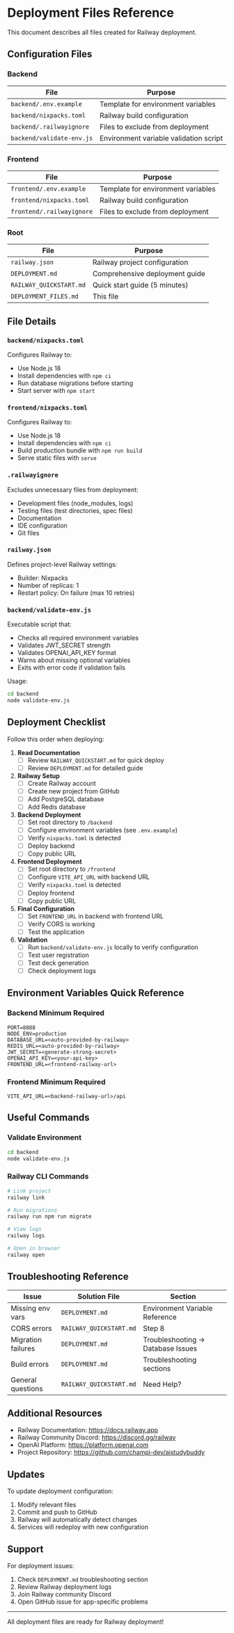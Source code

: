 # Deployment Files Reference

This document describes all files created for Railway deployment.

## Configuration Files

### Backend

| File | Purpose |
|------|---------|
| `backend/.env.example` | Template for environment variables |
| `backend/nixpacks.toml` | Railway build configuration |
| `backend/.railwayignore` | Files to exclude from deployment |
| `backend/validate-env.js` | Environment variable validation script |

### Frontend

| File | Purpose |
|------|---------|
| `frontend/.env.example` | Template for environment variables |
| `frontend/nixpacks.toml` | Railway build configuration |
| `frontend/.railwayignore` | Files to exclude from deployment |

### Root

| File | Purpose |
|------|---------|
| `railway.json` | Railway project configuration |
| `DEPLOYMENT.md` | Comprehensive deployment guide |
| `RAILWAY_QUICKSTART.md` | Quick start guide (5 minutes) |
| `DEPLOYMENT_FILES.md` | This file |

## File Details

### `backend/nixpacks.toml`
Configures Railway to:
- Use Node.js 18
- Install dependencies with `npm ci`
- Run database migrations before starting
- Start server with `npm start`

### `frontend/nixpacks.toml`
Configures Railway to:
- Use Node.js 18
- Install dependencies with `npm ci`
- Build production bundle with `npm run build`
- Serve static files with `serve`

### `.railwayignore`
Excludes unnecessary files from deployment:
- Development files (node_modules, logs)
- Testing files (test directories, spec files)
- Documentation
- IDE configuration
- Git files

### `railway.json`
Defines project-level Railway settings:
- Builder: Nixpacks
- Number of replicas: 1
- Restart policy: On failure (max 10 retries)

### `backend/validate-env.js`
Executable script that:
- Checks all required environment variables
- Validates JWT_SECRET strength
- Validates OPENAI_API_KEY format
- Warns about missing optional variables
- Exits with error code if validation fails

Usage:
```bash
cd backend
node validate-env.js
```

## Deployment Checklist

Follow this order when deploying:

1. **Read Documentation**
   - [ ] Review `RAILWAY_QUICKSTART.md` for quick deploy
   - [ ] Review `DEPLOYMENT.md` for detailed guide

2. **Railway Setup**
   - [ ] Create Railway account
   - [ ] Create new project from GitHub
   - [ ] Add PostgreSQL database
   - [ ] Add Redis database

3. **Backend Deployment**
   - [ ] Set root directory to `/backend`
   - [ ] Configure environment variables (see `.env.example`)
   - [ ] Verify `nixpacks.toml` is detected
   - [ ] Deploy backend
   - [ ] Copy public URL

4. **Frontend Deployment**
   - [ ] Set root directory to `/frontend`
   - [ ] Configure `VITE_API_URL` with backend URL
   - [ ] Verify `nixpacks.toml` is detected
   - [ ] Deploy frontend
   - [ ] Copy public URL

5. **Final Configuration**
   - [ ] Set `FRONTEND_URL` in backend with frontend URL
   - [ ] Verify CORS is working
   - [ ] Test the application

6. **Validation**
   - [ ] Run `backend/validate-env.js` locally to verify configuration
   - [ ] Test user registration
   - [ ] Test deck generation
   - [ ] Check deployment logs

## Environment Variables Quick Reference

### Backend Minimum Required

```env
PORT=8888
NODE_ENV=production
DATABASE_URL=<auto-provided-by-railway>
REDIS_URL=<auto-provided-by-railway>
JWT_SECRET=<generate-strong-secret>
OPENAI_API_KEY=<your-api-key>
FRONTEND_URL=<frontend-railway-url>
```

### Frontend Minimum Required

```env
VITE_API_URL=<backend-railway-url>/api
```

## Useful Commands

### Validate Environment
```bash
cd backend
node validate-env.js
```

### Railway CLI Commands
```bash
# Link project
railway link

# Run migrations
railway run npm run migrate

# View logs
railway logs

# Open in browser
railway open
```

## Troubleshooting Reference

| Issue | Solution File | Section |
|-------|---------------|---------|
| Missing env vars | `DEPLOYMENT.md` | Environment Variable Reference |
| CORS errors | `RAILWAY_QUICKSTART.md` | Step 8 |
| Migration failures | `DEPLOYMENT.md` | Troubleshooting → Database Issues |
| Build errors | `DEPLOYMENT.md` | Troubleshooting sections |
| General questions | `RAILWAY_QUICKSTART.md` | Need Help? |

## Additional Resources

- Railway Documentation: https://docs.railway.app
- Railway Community Discord: https://discord.gg/railway
- OpenAI Platform: https://platform.openai.com
- Project Repository: https://github.com/champi-dev/aistudybuddy

## Updates

To update deployment configuration:

1. Modify relevant files
2. Commit and push to GitHub
3. Railway will automatically detect changes
4. Services will redeploy with new configuration

## Support

For deployment issues:
1. Check `DEPLOYMENT.md` troubleshooting section
2. Review Railway deployment logs
3. Join Railway community Discord
4. Open GitHub issue for app-specific problems

---

All deployment files are ready for Railway deployment!
